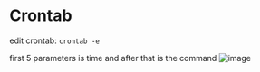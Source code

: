 # Crontab

edit crontab: `crontab -e`


first 5 parameters is time and after that is the command
![image](https://github.com/user-attachments/assets/0b3a9ac8-331c-482b-8a14-644385df70a9)
